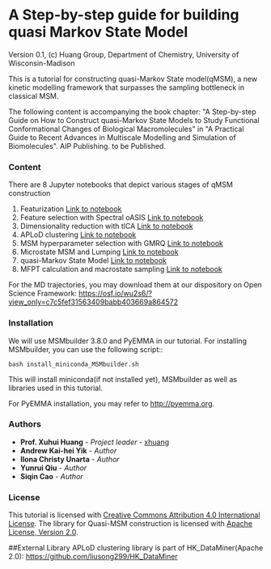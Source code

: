 # A Step-by-step guide for building quasi Markov State Model
Version 0.1, (c) Huang Group, Department of Chemistry, University of Wisconsin-Madison

This is a tutorial for constructing quasi-Markov State model(qMSM), a new kinetic modelling framework that surpasses the sampling bottleneck in classical MSM.

The following content is accompanying the book chapter:
"A Step-by-step Guide on How to Construct quasi-Markov State Models to Study Functional Conformational Changes of Biological Macromolecules" in
"A Practical Guide to Recent Advances in Multiscale Modelling and Simulation of Biomolecules". AIP Publishing. to be Published.


### Content

There are 8 Jupyter notebooks that depict various stages of qMSM construction

1. Featurization [Link to notebook](notebook/Featurization.ipynb)
2. Feature selection with Spectral oASIS [Link to notebook](notebook/SpectraloASIS-Parallel.ipynb)
3. Dimensionality reduction with tlCA [Link to notebook](notebook/TICA.ipynb)
4. APLoD clustering [Link to notebook](notebook/APLoD.ipynb)
5. MSM hyperparameter selection with GMRQ [Link to notebook](notebook/Gmrq.ipynb)
6. Microstate MSM and Lumping [Link to notebook](notebook/micorstate_MSM&PCCA.ipynb)
7. quasi-Markov State Model [Link to notebook](notebook/qMSM.ipynb)
8. MFPT calculation and macrostate sampling [Link to notebook](notebook/Analysis.ipynb)

For the MD trajectories, you may download them at our dispository on Open Science Framework: https://osf.io/wu2s6/?view_only=c7c5fef31563409babb403669a864572  

### Installation
We will use MSMbuilder 3.8.0 and PyEMMA in our tutorial. For installing MSMbuilder, you can use the following script::

	bash install_miniconda_MSMbuilder.sh

This will install miniconda(if not installed yet), MSMbuilder as well as libraries used in this tutorial.

For PyEMMA installation, you may refer to http://pyemma.org.

### Authors
* **Prof. Xuhui Huang** - *Project leader* - [xhuang](xhuang@chem.wisc.edu)
* **Andrew Kai-hei Yik** - *Author* 
* **Ilona Christy Unarta** - *Author* 
* **Yunrui Qiu** - *Author* 
* **Siqin Cao** - *Author* 

### License

This tutorial is licensed with <a rel="license" href="http://creativecommons.org/licenses/by/4.0/">Creative Commons Attribution 4.0 International License</a>.
The library for Quasi-MSM construction is licensed with  <a rel="license" href="http://www.apache.org/licenses/LICENSE-2.0">Apache License, Version 2.0</a>.

##External Library
APLoD clustering library is part of HK_DataMiner(Apache 2.0): https://github.com/liusong299/HK_DataMiner